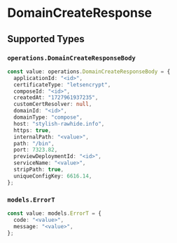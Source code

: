 # DomainCreateResponse


## Supported Types

### `operations.DomainCreateResponseBody`

```typescript
const value: operations.DomainCreateResponseBody = {
  applicationId: "<id>",
  certificateType: "letsencrypt",
  composeId: "<id>",
  createdAt: "1727961937235",
  customCertResolver: null,
  domainId: "<id>",
  domainType: "compose",
  host: "stylish-rawhide.info",
  https: true,
  internalPath: "<value>",
  path: "/bin",
  port: 7323.82,
  previewDeploymentId: "<id>",
  serviceName: "<value>",
  stripPath: true,
  uniqueConfigKey: 6616.14,
};
```

### `models.ErrorT`

```typescript
const value: models.ErrorT = {
  code: "<value>",
  message: "<value>",
};
```

